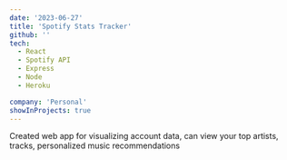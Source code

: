 ```yaml
---
date: '2023-06-27'
title: 'Spotify Stats Tracker'
github: ''
tech:
  - React
  - Spotify API
  - Express
  - Node
  - Heroku

company: 'Personal'
showInProjects: true
---
```


Created web app for visualizing account data, can view your top artists, tracks, personalized music recommendations

